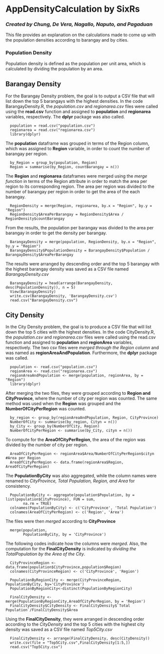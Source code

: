 # AppDensityCalculation by SixRs
### *Created by Chung, De Vera, Nagallo, Naputo, and Pagaduan*
This file provides an explanation on the calculations made to come up with the population densities according to barangay and by cities. 
### Population Density 
Population density is defined as the population per unit area, which is calculated by dividing the population by an area.
## Barangay Density
For the Barangay Density problem, the goal is to output a CSV file that will list down the top 5 barangays with the highest densities.
In the code BarangayDensity.R, the *population.csv* and *regionarea.csv* files were called using the **read.csv** function and assigned to **population** and **regionarea** variables, respectively. The **dplyr** package was also called.

      population = read.csv("population.csv")
      regionarea = read.csv("regionarea.csv")
      library(dplyr)

The **population** dataframe was grouped in terms of the Region column, which was assigned to **Region** variable, in order to count the number of barangay per region.      

      by_Region = group_by(population, Region)
      Region = summarise(by_Region, countBarangay = n())

The **Region** and **regionarea** dataframes were merged using the *merge function* in terms of the Region attribute in order to match the area per region to its corresponding region. The area per region was divided to the number of barangay per region in order to get the area of the each barangay. 

      RegionDensity = merge(Region, regionarea, by.x = "Region", by.y = "Region")
      RegionDensity$AreaPerBarangay = RegionDensity$Area / RegionDensity$countBarangay

From the results, the population per barangay was divided to the area per barangay in order to get the density per barangay.

      BarangayDensity = merge(population, RegionDensity, by.x = "Region", by.y = "Region")
      BarangayDensity$PopulationDensity = BarangayDensity$Population / BarangayDensity$AreaPerBarangay

The results were arranged by descending order and the top 5 barangay with the highest barangay density was saved as a CSV file named *BarangayDensity.csv*

      BarangayDensity = head(arrange(BarangayDensity, desc(PopulationDensity)), n = 5)
      View(BarangayDensity)
      write.csv(BarangayDensity, 'BarangayDensity.csv')
      read.csv("BarangayDensity.csv")


## City Density
In the City Density problem, the goal is to produce a CSV file that will list down the top 5 cities with the highest densities.
In the code CityDensity.R, the *population.csv* and *regionarea.csv* files were called using the read.csv function and assigned to **population** and **regionArea** variables, respectively. The two csv files were *merged through the Region column* and was named as **regionAreaAndPopulation**. Furthermore, the **dplyr** package was called.

      population <- read.csv("population.csv")
      regionArea <- read.csv("regionarea.csv")
      regionAreaAndPopulation <- merge(population, regionArea, by = "Region")
      library(dplyr)

After merging the two files, they were grouped according to **Region and CityProvince**, where the number of city per region was counted. The same method was used when the **Region** was grouped and the **NumberOfCityPerRegion** was counted.

      by_region <- group_by(regionAreaAndPopulation, Region, CityProvince)
      NumberOfCity <- summarise(by_region, Cityn = n())
      by_City <- group_by(NumberOfCity, Region)
      NumberOfCityPerRegion <- summarise(by_City, cityn = n())

To compute for the **AreaOfCityPerRegion**, the area of the region was divided by the number of city per region. 

      AreaOfCityPerRegion <- regionArea$Area/NumberOfCityPerRegion$cityn #Area per Region  
      AreaOfCityPerRegion <- data.frame(regionArea$Region, AreaOfCityPerRegion)

The **PopulationByCity** was also aggregated, while the column names were renamed to *CityProvince, Total Population, Region, and Area* for consistency. 

      PopulationByCity <- aggregate(population$Population, by = list(population$CityProvince), FUN = sum,  
            na.rm = TRUE)
      colnames(PopulationByCity) <- c('CityProvince', 'Total Population')
      colnames(AreaOfCityPerRegion) <- c('Region', 'Area')

The files were then *merged* according to **CityProvince**

      merge(population,
            PopulationByCity, by = 'CityProvince')

The following codes indicate how the columns were *merged*. Also, the computation for the **FinalCityDensity** is indicated by *dividing the TotalPopulation by the Area of the City*.

      CityProvinceRegion <- data.frame(population$CityProvince,population$Region)
      colnames(CityProvinceRegion) <- c('CityProvince', 'Region')

      PopulationByRegionCity <- merge(CityProvinceRegion, PopulationByCity, by='CityProvince')
      PopulationByRegionCity<-distinct(PopulationByRegionCity)

      FinalCityDensity <- merge(PopulationByRegionCity,AreaOfCityPerRegion, by = 'Region')
      FinalCityDensity$CityDensity <- FinalCityDensity$`Total Population`/FinalCityDensity$Area

Using the **FinalCityDensity**, they were arranged in descending order according to the *CityDensity* and the top 5 cities with the highest city density was saved as a CSV file named *Top5City.csv* 

      FinalCityDensity <- arrange(FinalCityDensity, desc(CityDensity))
      write.csv(file = "Top5City.csv",FinalCityDensity[1:5,])
      read.csv("Top5City.csv")
